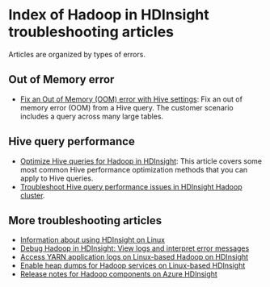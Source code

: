<!-- not suitable for Mooncake -->

<properties
    pageTitle="Hadoop stack trace error messages | Azure"
    description="Index of Hadoop stack trace error messages in HDInsight. Find the error in the list to see troubleshooting information."
    keywords="stack trace, error messages"
    services="hdinsight"
    documentationcenter="NA"
    author="mumian"
    manager="jhubbard"
    editor="cgronlun" />
<tags
    ms.assetid="310051e5-5e2f-4be2-9780-2e8c0430e52d"
    ms.service="hdinsight"
    ms.devlang="NA"
    ms.topic="article"
    ms.tgt_pltfrm="NA"
    ms.workload="big-data"
    ms.date="10/19/2016"
    wacn.date=""
    ms.author="rashimg;jgao" />

# Index of Hadoop in HDInsight troubleshooting articles
Articles are organized by types of errors.

## Out of Memory error
* [Fix an Out of Memory (OOM) error with Hive settings](/documentation/articles/hdinsight-hadoop-hive-out-of-memory-error-oom/):
     Fix an out of memory error (OOM) from a Hive query. The customer scenario includes a query across many large tables.

## Hive query performance
* [Optimize Hive queries for Hadoop in HDInsight](/documentation/articles/hdinsight-hadoop-optimize-hive-query-v1/): This article covers some most common Hive performance optimization methods that you can apply to Hive queries.
* [Troubleshoot Hive query performance issues in HDInsight Hadoop cluster](https://blogs.msdn.microsoft.com/bigdatasupport/2015/08/13/troubleshooting-hive-query-performance-in-hdinsight-hadoop-cluster/).

## More troubleshooting articles
* [Information about using HDInsight on Linux](/documentation/articles/hdinsight-hadoop-linux-information/)
* [Debug Hadoop in HDInsight: View logs and interpret error messages](/documentation/articles/hdinsight-debug-jobs/)
* [Access YARN application logs on Linux-based Hadoop on HDInsight](/documentation/articles/hdinsight-hadoop-access-yarn-app-logs-linux/)
* [Enable heap dumps for Hadoop services on Linux-based HDInsight](/documentation/articles/hdinsight-hadoop-collect-debug-heap-dump-linux/)
* [Release notes for Hadoop components on Azure HDInsight](/documentation/articles/hdinsight-release-notes/)

